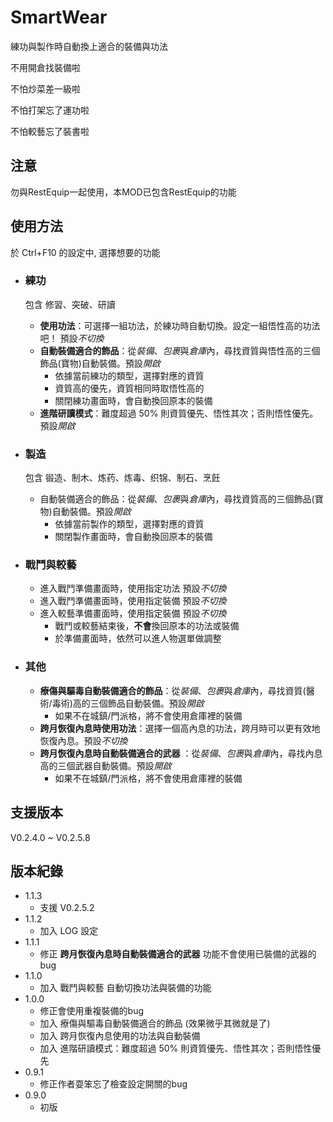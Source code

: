 # SmartWear

練功與製作時自動換上適合的裝備與功法 

不用開倉找裝備啦

不怕炒菜差一級啦

不怕打架忘了運功啦

不怕較藝忘了裝書啦

## 注意

勿與RestEquip一起使用，本MOD已包含RestEquip的功能

## 使用方法

於 Ctrl+F10 的設定中, 選擇想要的功能

* ### 練功
	包含 修習、突破、研讀
    
    * **使用功法**：可選擇一組功法，於練功時自動切換。設定一組悟性高的功法吧！ 預設*不切換*
    * **自動裝備適合的飾品**：從*裝備*、*包裹*與*倉庫*內，尋找資質與悟性高的三個飾品(寶物)自動裝備。預設*開啟*
    	* 依據當前練功的類型，選擇對應的資質
    	* 資質高的優先，資質相同時取悟性高的
    	* 關閉練功畫面時，會自動換回原本的裝備
	* **進階研讀模式**：難度超過 50% 則資質優先、悟性其次；否則悟性優先。預設*開啟*

* ### 製造
	包含 锻造、制木、炼药、炼毒、织锦、制石、烹飪
    * 自動裝備適合的飾品：從*裝備*、*包裹*與*倉庫*內，尋找資質高的三個飾品(寶物)自動裝備。預設*開啟*
    	* 依據當前製作的類型，選擇對應的資質
    	* 關閉製作畫面時，會自動換回原本的裝備
* ### 戰鬥與較藝
	* 進入戰鬥準備畫面時，使用指定功法 預設*不切換*
	* 進入戰鬥準備畫面時，使用指定裝備 預設*不切換*
	* 進入較藝準備畫面時，使用指定裝備 預設*不切換*
		* 戰鬥或較藝結束後，**不會**換回原本的功法或裝備
		* 於準備畫面時，依然可以進人物選單做調整
* ### 其他
	* **療傷與驅毒自動裝備適合的飾品**：從*裝備*、*包裹*與*倉庫*內，尋找資質(醫術/毒術)高的三個飾品自動裝備。預設*開啟*
		* 如果不在城鎮/門派格，將不會使用倉庫裡的裝備
	* **跨月恢復內息時使用功法**：選擇一個高內息的功法，跨月時可以更有效地恢復內息。預設*不切換*
	* **跨月恢復內息時自動裝備適合的武器** ：從*裝備*、*包裹*與*倉庫*內，尋找內息高的三個武器自動裝備。預設*開啟*
		* 如果不在城鎮/門派格，將不會使用倉庫裡的裝備

## 支援版本

V0.2.4.0 ~ V0.2.5.8

## 版本紀錄

* 1.1.3
	* 支援 V0.2.5.2 
* 1.1.2
	* 加入 LOG 設定
* 1.1.1
	* 修正 **跨月恢復內息時自動裝備適合的武器** 功能不會使用已裝備的武器的 bug
* 1.1.0
	* 加入 戰鬥與較藝 自動切換功法與裝備的功能
* 1.0.0
	* 修正會使用重複裝備的bug
	* 加入 療傷與驅毒自動裝備適合的飾品 (效果微乎其微就是了)
	* 加入 跨月恢復內息使用的功法與自動裝備
	* 加入 進階研讀模式：難度超過 50% 則資質優先、悟性其次；否則悟性優先
* 0.9.1
	* 修正作者耍笨忘了檢查設定開關的bug
* 0.9.0 
	* 初版